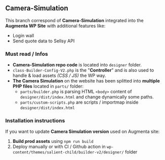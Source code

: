 ## Camera-Simulation
This branch correspond of **Camera-Simulation** integrated into the **Augmenta WP Site** with additional features like:
- Login wall
- Send quote data to Sellsy API

### Must read / Infos
- **Camera-Simulation repo code** is located into `designer` folder.
- `class-Builder-Config-V2.php` is the "**Controller**" and is also used to handle & load assets *(CSS / JS)* the WP way.
- **The Camera Simulation** on the website has been splitted into **multiple PHP files** located in `parts/` folder:
  - `parts/builder.php` is parsing HTML `<body>` content of `designer/dist/index.html` and change dynamically some paths.  
  - `parts/custom-scripts.php` are scripts / importmap inside `designer/dist/index.html`

### Installation instructions
If you want to update **Camera Simulation version** used on Augmenta site:
  1. **Build prod assets** using `npm run build`
  2. Deploy manually or with CI / Github action in `wp-content/themes/salient-child/builder-v2/designer/` folder
